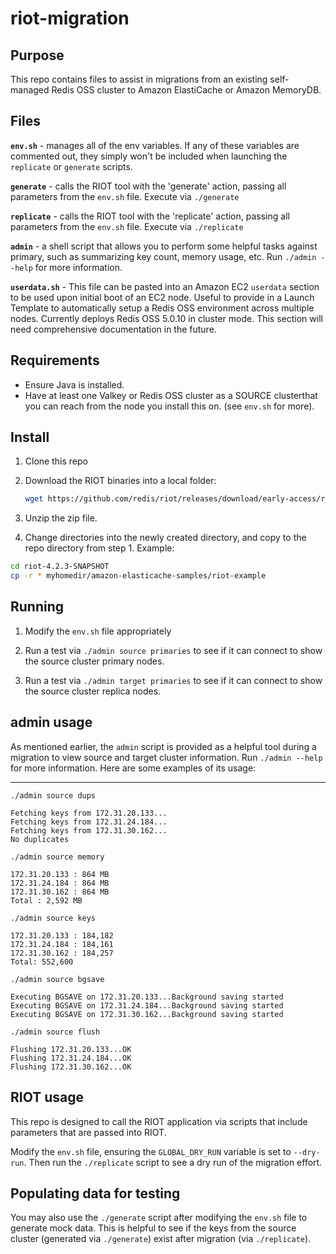 # riot-migration

## Purpose

This repo contains files to assist in migrations from an existing
self-managed Redis OSS cluster to Amazon ElastiCache or
Amazon MemoryDB.

## Files

**`env.sh`** - manages all of the env variables. If any of these variables are
commented out, they simply won't be included when launching the `replicate` or
`generate` scripts.

**`generate`** - calls the RIOT tool with the 'generate' action, passing all
parameters from the `env.sh` file. Execute via `./generate`

**`replicate`** - calls the RIOT tool with the 'replicate' action, passing all
parameters from the `env.sh` file. Execute via `./replicate`

**`admin`** - a shell script that allows you to perform some helpful tasks
against primary, such as summarizing key count, memory usage, etc. Run
`./admin --help` for more information.

**`userdata.sh`** - This file can be pasted into an Amazon EC2 `userdata`
section to be used upon initial boot of an EC2 node. Useful to provide in
a Launch Template to automatically setup a Redis OSS environment across
multiple nodes. Currently deploys Redis OSS 5.0.10 in cluster mode. This
section will need comprehensive documentation in the future.

## Requirements

- Ensure Java is installed.
- Have at least one Valkey or Redis OSS cluster as a SOURCE clusterthat
you can reach from the node you install this on. (see `env.sh` for more).

## Install

1. Clone this repo

2. Download the RIOT binaries into a local folder:

    ```sh
    wget https://github.com/redis/riot/releases/download/early-access/riot-early-access.zip
    ```

3. Unzip the zip file.

4. Change directories into the newly created directory, and copy to the repo
directory from step 1. Example:

```sh
cd riot-4.2.3-SNAPSHOT
cp -r * myhomedir/amazon-elasticache-samples/riot-example
```

## Running

1. Modify the `env.sh` file appropriately

2. Run a test via `./admin source primaries` to see if it can connect to show
the source cluster primary nodes.

3. Run a test via `./admin target primaries` to see if it can connect to show
the source cluster replica nodes.

## admin usage

As mentioned earlier, the `admin` script is provided as a helpful tool during a
migration to view source and target cluster information. Run `./admin --help`
for more information. Here are some examples of its usage:

---

`./admin source dups`

```text
Fetching keys from 172.31.20.133...
Fetching keys from 172.31.24.184...
Fetching keys from 172.31.30.162...
No duplicates
```

`./admin source memory`

```text
172.31.20.133 : 864 MB
172.31.24.184 : 864 MB
172.31.30.162 : 864 MB
Total : 2,592 MB
```

`./admin source keys`

```text
172.31.20.133 : 184,182
172.31.24.184 : 184,161
172.31.30.162 : 184,257
Total: 552,600
```

`./admin source bgsave`

```text
Executing BGSAVE on 172.31.20.133...Background saving started
Executing BGSAVE on 172.31.24.184...Background saving started
Executing BGSAVE on 172.31.30.162...Background saving started
```

`./admin source flush`

```text
Flushing 172.31.20.133...OK
Flushing 172.31.24.184...OK
Flushing 172.31.30.162...OK
```

## RIOT usage

This repo is designed to call the RIOT application via scripts that include
parameters that are passed into RIOT.

Modify the `env.sh` file, ensuring the `GLOBAL_DRY_RUN` variable is set to
`--dry-run`. Then run the `./replicate` script to see a dry run of the
migration effort.

## Populating data for testing

You may also use the `./generate` script after modifying the `env.sh` file to
generate mock data. This is helpful to see if the keys from the source cluster
(generated via `./generate`) exist after migration (via `./replicate`).
